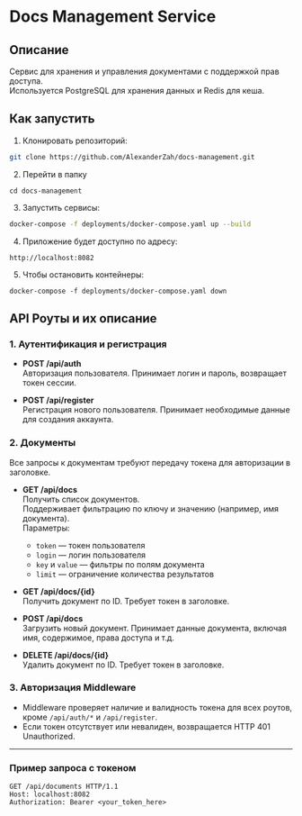 # Docs Management Service

## Описание

Сервис для хранения и управления документами с поддержкой прав доступа.  
Используется PostgreSQL для хранения данных и Redis для кеша. 

## Как запустить

1. Клонировать репозиторий:

```bash
git clone https://github.com/AlexanderZah/docs-management.git
```
2. Перейти в папку
```
cd docs-management
```
3. Запустить сервисы:
```bash
docker-compose -f deployments/docker-compose.yaml up --build
```

4. Приложение будет доступно по адресу:
```
http://localhost:8082
```
5. Чтобы остановить контейнеры:
```
docker-compose -f deployments/docker-compose.yaml down
```

## API Роуты и их описание

### 1. Аутентификация и регистрация

- **POST /api/auth**  
  Авторизация пользователя. Принимает логин и пароль, возвращает токен сессии.

- **POST /api/register**  
  Регистрация нового пользователя. Принимает необходимые данные для создания аккаунта.

### 2. Документы

Все запросы к документам требуют передачу токена для авторизации в заголовке.

- **GET /api/docs**  
  Получить список документов.  
  Поддерживает фильтрацию по ключу и значению (например, имя документа).  
  Параметры:  
  - `token` — токен пользователя  
  - `login` — логин пользователя  
  - `key` и `value` — фильтры по полям документа  
  - `limit` — ограничение количества результатов

- **GET /api/docs/{id}**  
  Получить документ по ID. Требует токен в заголовке.

- **POST /api/docs**  
  Загрузить новый документ. Принимает данные документа, включая имя, содержимое, права доступа и т.д.

- **DELETE /api/docs/{id}**  
  Удалить документ по ID. Требует токен в заголовке.

### 3. Авторизация Middleware

- Middleware проверяет наличие и валидность токена для всех роутов, кроме `/api/auth/*` и `/api/register`.  
- Если токен отсутствует или невалиден, возвращается HTTP 401 Unauthorized.

---

### Пример запроса с токеном

```http
GET /api/documents HTTP/1.1
Host: localhost:8082
Authorization: Bearer <your_token_here>
```
